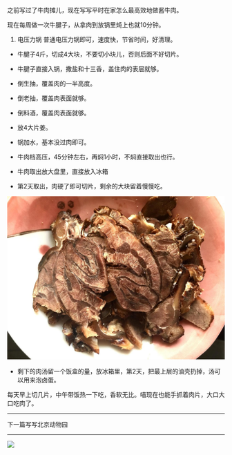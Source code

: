 之前写过了牛肉摊儿，现在写写平时在家怎么最高效地做酱牛肉。

现在每周做一次牛腱子，从拿肉到放锅里炖上也就10分钟。

1. 电压力锅
普通电压力锅即可，速度快，节省时间，好清理。

* 牛腱子4斤，切成4大块，不要切小块儿，否则后面不好切片。

* 牛腱子直接入锅，撒盐和十三香，盖住肉的表层就够。

* 倒生抽，覆盖肉的一半高度。

* 倒老抽，覆盖肉表面就够。

* 倒料酒，覆盖肉表面就够。

* 放4大片姜。

* 锅加水，基本没过肉即可。

* 牛肉档高压，45分钟左右，再焖1小时，不焖直接取出也行。

* 牛肉取出放大盘里，直接放入冰箱

* 第2天取出，肉硬了即可切片，剩余的大块留着慢慢吃。

![](img/51001-44a348de7b1c01b5.jpg)

* 剩下的肉汤留一个饭盒的量，放冰箱里，第2天，把最上层的油壳扔掉，汤可以用来泡卤蛋。

每天早上切几片，中午带饭热一下吃，香软无比。喵现在也能手抓着肉片，大口大口吃肉了。

***

下一篇写写北京动物园

***

![](https://jiluofu.github.com/momiaojushi/static/qrcode.jpg)